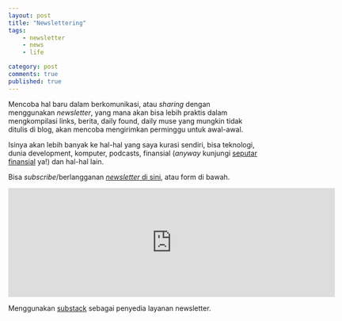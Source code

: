 ```yaml
---
layout: post
title: "Newslettering"
tags: 
    - newsletter
    - news
    - life

category: post
comments: true
published: true
---
```


Mencoba hal baru dalam berkomunikasi, atau _sharing_ dengan menggunakan _newsletter_, yang mana akan bisa lebih praktis dalam mengkompilasi links, berita, daily found, daily muse yang mungkin tidak ditulis di blog, akan mencoba mengirimkan perminggu untuk awal-awal.

Isinya akan lebih banyak ke hal-hal yang saya kurasi sendiri, bisa teknologi, dunia development, komputer, podcasts, finansial (_anyway_ kunjungi [seputar finansial](https://seputarfinansial.com) ya!) dan hal-hal lain.

Bisa _subscribe_/berlangganan <a href="https://dedenf.substack.com" target="_blank"><i>newsletter</i> di sini</a>, atau form di bawah.

<iframe width="660" height="220" src="https://dedenf.substack.com/embed" frameborder="0" scrolling="no"></iframe>     

Menggunakan [substack](https://substack.com) sebagai penyedia layanan newsletter.